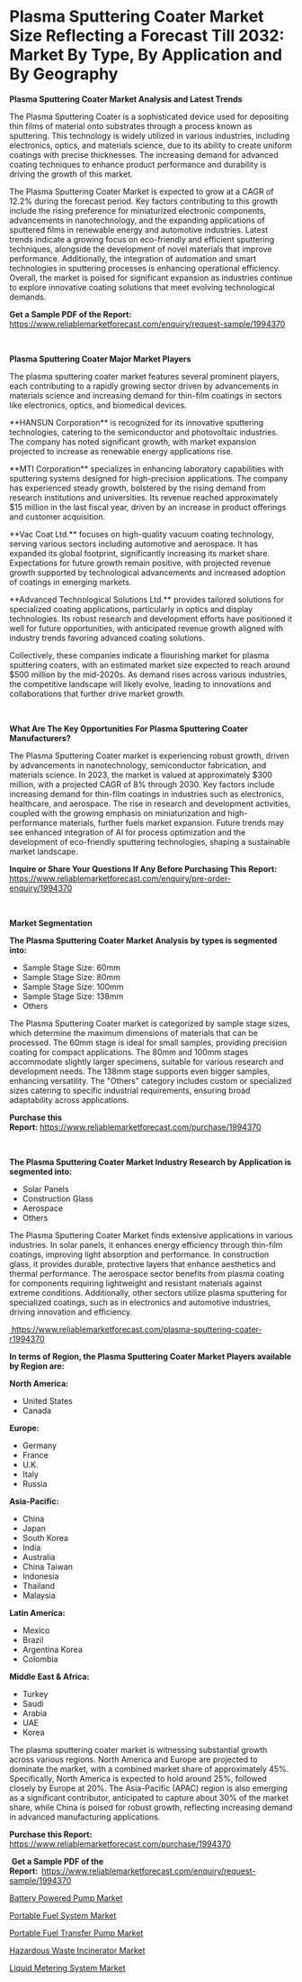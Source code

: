 <p><h1>Plasma Sputtering Coater Market Size Reflecting a Forecast Till 2032: Market By Type, By Application and By Geography</h1></p><p><strong>Plasma Sputtering Coater Market Analysis and Latest Trends</strong></p>
<p><p>The Plasma Sputtering Coater is a sophisticated device used for depositing thin films of material onto substrates through a process known as sputtering. This technology is widely utilized in various industries, including electronics, optics, and materials science, due to its ability to create uniform coatings with precise thicknesses. The increasing demand for advanced coating techniques to enhance product performance and durability is driving the growth of this market.</p><p>The Plasma Sputtering Coater Market is expected to grow at a CAGR of 12.2% during the forecast period. Key factors contributing to this growth include the rising preference for miniaturized electronic components, advancements in nanotechnology, and the expanding applications of sputtered films in renewable energy and automotive industries. Latest trends indicate a growing focus on eco-friendly and efficient sputtering techniques, alongside the development of novel materials that improve performance. Additionally, the integration of automation and smart technologies in sputtering processes is enhancing operational efficiency. Overall, the market is poised for significant expansion as industries continue to explore innovative coating solutions that meet evolving technological demands.</p></p>
<p><strong>Get a Sample PDF of the Report:&nbsp;</strong> <a href="https://www.reliablemarketforecast.com/enquiry/request-sample/1994370?utm_campaign=950&utm_medium=2&utm_source=Github&utm_content=ia&utm_term=20022025&utm_id=plasma-sputtering-coater">https://www.reliablemarketforecast.com/enquiry/request-sample/1994370</a></p>
<p>&nbsp;</p>
<p><strong>Plasma Sputtering Coater Major Market Players</strong></p>
<p><p>The plasma sputtering coater market features several prominent players, each contributing to a rapidly growing sector driven by advancements in materials science and increasing demand for thin-film coatings in sectors like electronics, optics, and biomedical devices.</p><p>**HANSUN Corporation** is recognized for its innovative sputtering technologies, catering to the semiconductor and photovoltaic industries. The company has noted significant growth, with market expansion projected to increase as renewable energy applications rise.</p><p>**MTI Corporation** specializes in enhancing laboratory capabilities with sputtering systems designed for high-precision applications. The company has experienced steady growth, bolstered by the rising demand from research institutions and universities. Its revenue reached approximately $15 million in the last fiscal year, driven by an increase in product offerings and customer acquisition.</p><p>**Vac Coat Ltd.** focuses on high-quality vacuum coating technology, serving various sectors including automotive and aerospace. It has expanded its global footprint, significantly increasing its market share. Expectations for future growth remain positive, with projected revenue growth supported by technological advancements and increased adoption of coatings in emerging markets.</p><p>**Advanced Technological Solutions Ltd.** provides tailored solutions for specialized coating applications, particularly in optics and display technologies. Its robust research and development efforts have positioned it well for future opportunities, with anticipated revenue growth aligned with industry trends favoring advanced coating solutions.</p><p>Collectively, these companies indicate a flourishing market for plasma sputtering coaters, with an estimated market size expected to reach around $500 million by the mid-2020s. As demand rises across various industries, the competitive landscape will likely evolve, leading to innovations and collaborations that further drive market growth.</p></p>
<p>&nbsp;</p>
<p><strong>What Are The Key Opportunities For Plasma Sputtering Coater Manufacturers?</strong></p>
<p><p>The Plasma Sputtering Coater market is experiencing robust growth, driven by advancements in nanotechnology, semiconductor fabrication, and materials science. In 2023, the market is valued at approximately $300 million, with a projected CAGR of 8% through 2030. Key factors include increasing demand for thin-film coatings in industries such as electronics, healthcare, and aerospace. The rise in research and development activities, coupled with the growing emphasis on miniaturization and high-performance materials, further fuels market expansion. Future trends may see enhanced integration of AI for process optimization and the development of eco-friendly sputtering technologies, shaping a sustainable market landscape.</p></p>
<p><strong>Inquire or Share Your Questions If Any Before Purchasing This Report:</strong> <a href="https://www.reliablemarketforecast.com/enquiry/pre-order-enquiry/1994370?utm_campaign=950&utm_medium=2&utm_source=Github&utm_content=ia&utm_term=20022025&utm_id=plasma-sputtering-coater">https://www.reliablemarketforecast.com/enquiry/pre-order-enquiry/1994370</a></p>
<p>&nbsp;</p>
<p><strong>Market Segmentation</strong></p>
<p><strong>The Plasma Sputtering Coater Market Analysis by types is segmented into:</strong></p>
<p><ul><li>Sample Stage Size: 60mm</li><li>Sample Stage Size: 80mm</li><li>Sample Stage Size: 100mm</li><li>Sample Stage Size: 138mm</li><li>Others</li></ul></p>
<p><p>The Plasma Sputtering Coater market is categorized by sample stage sizes, which determine the maximum dimensions of materials that can be processed. The 60mm stage is ideal for small samples, providing precision coating for compact applications. The 80mm and 100mm stages accommodate slightly larger specimens, suitable for various research and development needs. The 138mm stage supports even bigger samples, enhancing versatility. The "Others" category includes custom or specialized sizes catering to specific industrial requirements, ensuring broad adaptability across applications.</p></p>
<p><strong>Purchase this Report:&nbsp;</strong><a href="https://www.reliablemarketforecast.com/purchase/1994370?utm_campaign=950&utm_medium=2&utm_source=Github&utm_content=ia&utm_term=20022025&utm_id=plasma-sputtering-coater">https://www.reliablemarketforecast.com/purchase/1994370</a></p>
<p>&nbsp;</p>
<p><strong>The Plasma Sputtering Coater Market Industry Research by Application is segmented into:</strong></p>
<p><ul><li>Solar Panels</li><li>Construction Glass</li><li>Aerospace</li><li>Others</li></ul></p>
<p><p>The Plasma Sputtering Coater Market finds extensive applications in various industries. In solar panels, it enhances energy efficiency through thin-film coatings, improving light absorption and performance. In construction glass, it provides durable, protective layers that enhance aesthetics and thermal performance. The aerospace sector benefits from plasma coating for components requiring lightweight and resistant materials against extreme conditions. Additionally, other sectors utilize plasma sputtering for specialized coatings, such as in electronics and automotive industries, driving innovation and efficiency.</p></p>
<p><a href="https://www.reliablemarketforecast.com/plasma-sputtering-coater-r1994370?utm_campaign=950&utm_medium=2&utm_source=Github&utm_content=ia&utm_term=20022025&utm_id=plasma-sputtering-coater">&nbsp;https://www.reliablemarketforecast.com/plasma-sputtering-coater-r1994370</a></p>
<p><strong>In terms of Region, the Plasma Sputtering Coater Market Players available by Region are:</strong></p>
<p>
    <p> <strong> North America: </strong>
        <ul>
            <li>United States</li>
            <li>Canada</li>
        </ul>
        </p> 
    <p> <strong> Europe: </strong>
        <ul>
            <li>Germany</li>
            <li>France</li>
            <li>U.K.</li>
            <li>Italy</li>
            <li>Russia</li>
        </ul>
        </p> 
    <p> <strong> Asia-Pacific: </strong>
        <ul>
            <li>China</li>
            <li>Japan</li>
            <li>South Korea</li>
            <li>India</li>
            <li>Australia</li>
            <li>China Taiwan</li>
            <li>Indonesia</li>
            <li>Thailand</li>
            <li>Malaysia</li>
        </ul>
        </p> 
    <p> <strong> Latin America: </strong>
        <ul>
            <li>Mexico</li>
            <li>Brazil</li>
            <li>Argentina Korea</li>
            <li>Colombia</li>
        </ul>
        </p> 
    <p> <strong> Middle East & Africa: </strong>
        <ul>
            <li>Turkey</li>
            <li>Saudi</li>
            <li>Arabia</li>
            <li>UAE</li>
            <li>Korea</li>
        </ul>
    </p>
    </p>
<p><p>The plasma sputtering coater market is witnessing substantial growth across various regions. North America and Europe are projected to dominate the market, with a combined market share of approximately 45%. Specifically, North America is expected to hold around 25%, followed closely by Europe at 20%. The Asia-Pacific (APAC) region is also emerging as a significant contributor, anticipated to capture about 30% of the market share, while China is poised for robust growth, reflecting increasing demand in advanced manufacturing applications.</p></p>
<p><strong>Purchase this Report: </strong><a href="https://www.reliablemarketforecast.com/purchase/1994370?utm_campaign=950&utm_medium=2&utm_source=Github&utm_content=ia&utm_term=20022025&utm_id=plasma-sputtering-coater">https://www.reliablemarketforecast.com/purchase/1994370</a></p>
<p>&nbsp;<strong>Get a Sample PDF of the Report:&nbsp;&nbsp;</strong><a href="https://www.reliablemarketforecast.com/enquiry/request-sample/1994370?utm_campaign=950&utm_medium=2&utm_source=Github&utm_content=ia&utm_term=20022025&utm_id=plasma-sputtering-coater">https://www.reliablemarketforecast.com/enquiry/request-sample/1994370</a></p>
<p><strong></strong></p>
<p><p><a href="https://github.com/kovasovitzzg/Market-Research-Report-List-1/blob/main/battery-powered-pump-market.md?utm_campaign=950&utm_medium=2&utm_source=Github&utm_content=ia&utm_term=20022025&utm_id=plasma-sputtering-coater">Battery Powered Pump Market</a></p><p><a href="https://github.com/palenjeppecd/Market-Research-Report-List-1/blob/main/portable-fuel-system-market.md?utm_campaign=950&utm_medium=2&utm_source=Github&utm_content=ia&utm_term=20022025&utm_id=plasma-sputtering-coater">Portable Fuel System Market</a></p><p><a href="https://github.com/fendtdjunawo/Market-Research-Report-List-1/blob/main/portable-fuel-transfer-pump-market.md?utm_campaign=950&utm_medium=2&utm_source=Github&utm_content=ia&utm_term=20022025&utm_id=plasma-sputtering-coater">Portable Fuel Transfer Pump Market</a></p><p><a href="https://github.com/scalocassoj6/Market-Research-Report-List-1/blob/main/hazardous-waste-incinerator-market.md?utm_campaign=950&utm_medium=2&utm_source=Github&utm_content=ia&utm_term=20022025&utm_id=plasma-sputtering-coater">Hazardous Waste Incinerator Market</a></p><p><a href="https://github.com/zsibaqalia/Market-Research-Report-List-1/blob/main/liquid-metering-system-market.md?utm_campaign=950&utm_medium=2&utm_source=Github&utm_content=ia&utm_term=20022025&utm_id=plasma-sputtering-coater">Liquid Metering System Market</a></p></p>
